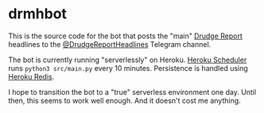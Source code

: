 # drmhbot

This is the source code for the bot that posts the "main" [Drudge
Report][drudge] headlines to the [@DrudgeReportHeadlines][channel] Telegram
channel.

The bot is currently running "serverlessly" on Heroku. [Heroku
Scheduler][scheduler] runs `python3 src/main.py` every 10 minutes. Persistence
is handled using [Heroku Redis][redis].

I hope to transition the bot to a "true" serverless environment one day. Until
then, this seems to work well enough. And it doesn't cost me anything.

[drudge]: https://drudgereport.com
[channel]: https://t.me/s/DrudgeReportHeadlines
[scheduler]: https://elements.heroku.com/addons/scheduler
[redis]: https://elements.heroku.com/addons/heroku-redis

